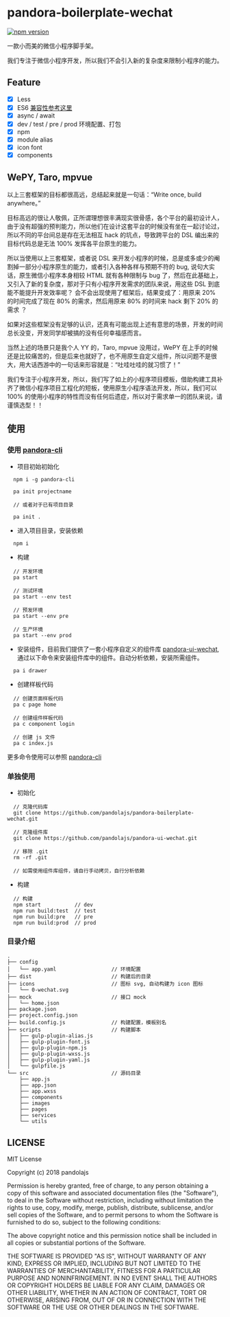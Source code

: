 # pandora-boilerplate-wechat

[![npm version](https://badge.fury.io/js/%40pandolajs%2Fpandora-boilerplate-wechat.svg)](https://badge.fury.io/js/%40pandolajs%2Fpandora-boilerplate-wechat)

一款小而美的微信小程序脚手架。

我们专注于微信小程序开发，所以我们不会引入新的复杂度来限制小程序的能力。

## Feature

- [x] Less
- [x] ES6 [兼容性参考这里](https://developers.weixin.qq.com/miniprogram/dev/devtools/details.html#%E5%AE%A2%E6%88%B7%E7%AB%AFes6-api-%E6%94%AF%E6%8C%81%E6%83%85%E5%86%B5)
- [x] async / await
- [x] dev / test / pre / prod 环境配置、打包
- [x] npm
- [x] module alias
- [x] icon font
- [x] components

## WePY, Taro, mpvue 

以上三套框架的目标都很高远，总结起来就是一句话：“Write once, build anywhere。”

目标高远的很让人敬佩，正所谓理想很丰满现实很骨感，各个平台的最初设计人，由于没有超强的预判能力，所以他们在设计这套平台的时候没有坐在一起讨论过，所以不同的平台间总是存在无法相互 hack 的坑点，导致跨平台的 DSL 编出来的目标代码总是无法 100% 发挥各平台原生的能力。

所以当使用以上三套框架，或者说 DSL 来开发小程序的时候，总是或多或少的阉割掉一部分小程序原生的能力，或者引入各种各样与预期不符的 bug, 说句大实话，原生微信小程序本身相较 HTML 就有各种限制与 bug 了，然后在此基础上，又引入了新的复杂度，那对于只有小程序开发需求的团队来说，用这些 DSL 到底能不能提升开发效率呢？ 会不会出现使用了框架后，结果变成了：用原来 20% 的时间完成了现在 80% 的需求，然后用原来 80% 的时间来 hack 剩下 20% 的需求 ？

如果对这些框架没有足够的认识，还真有可能出现上述有意思的场景，开发的时间总长没变，开发同学却被搞的没有任何幸福感而言。

当然上述的场景只是我个人 YY 的，Taro, mpvue 没用过，WePY 在上手的时候还是比较痛苦的，但是后来也就好了，也不用原生自定义组件，所以问题不是很大，用大话西游中的一句话来形容就是：“吐哇吐哇的就习惯了！”

我们专注于小程序开发，所以，我们写了如上的小程序项目模板，借助构建工具补齐了微信小程序项目工程化的短板，使用原生小程序语法开发，所以，我们可以 100% 的使用小程序的特性而没有任何后遗症，所以对于需求单一的团队来说，请谨慎选型！！

## 使用

### 使用 [pandora-cli](https://github.com/pandolajs/pandora-cli)

- 项目初始初始化

```
  npm i -g pandora-cli

  pa init projectname  

  // 或者对于已有项目目录 

  pa init .

```

- 进入项目目录，安装依赖

```
  npm i
```

- 构建

```
  // 开发环境
  pa start

  // 测试环境
  pa start --env test

  // 预发环境
  pa start --env pre

  // 生产环境
  pa start --env prod
```

- 安装组件，目前我们提供了一套小程序自定义的组件库 [pandora-ui-wechat](https://github.com/pandolajs/pandora-ui-wechat), 通过以下命令来安装组件库中的组件。自动分析依赖，安装所需组件。

```
  pa i drawer
```

- 创建样板代码

```
  // 创建页面样板代码
  pa c page home

  // 创建组件样板代码
  pa c component login

  // 创建 js 文件
  pa c index.js
```

更多命令使用可以参照 [pandora-cli](https://github.com/pandolajs/pandora-cli)

### 单独使用

- 初始化
```
  // 克隆代码库
  git clone https://github.com/pandolajs/pandora-boilerplate-wechat.git

  // 克隆组件库
  git clone https://github.com/pandolajs/pandora-ui-wechat.git

  // 移除 .git
  rm -rf .git

  // 如需使用组件库组件，请自行手动拷贝，自行分析依赖
```

- 构建

```
  // 构建
  npm start           // dev
  npm run build:test  // test
  npm run build:pre   // pre
  npm run build:prod  // prod
```

### 目录介绍

```
.
├── config
│   └── app.yaml                  // 环境配置
├── dist                          // 构建后的目录
├── icons                         // 图标 svg, 自动构建为 icon 图标
│   └── 0-wechat.svg
├── mock                          // 接口 mock 
│   └── home.json
├── package.json
├── project.config.json
├── build.config.js               // 构建配置，模板别名
├── scripts                       // 构建脚本
│   ├── gulp-plugin-alias.js
│   ├── gulp-plugin-font.js
│   ├── gulp-plugin-npm.js
│   ├── gulp-plugin-wxss.js
│   ├── gulp-plugin-yaml.js
│   └── gulpfile.js
└── src                           // 源码目录
    ├── app.js
    ├── app.json
    ├── app.wxss
    ├── components
    ├── images
    ├── pages
    ├── services
    └── utils

```

## LICENSE

MIT License

Copyright (c) 2018 pandolajs

Permission is hereby granted, free of charge, to any person obtaining a copy
of this software and associated documentation files (the "Software"), to deal
in the Software without restriction, including without limitation the rights
to use, copy, modify, merge, publish, distribute, sublicense, and/or sell
copies of the Software, and to permit persons to whom the Software is
furnished to do so, subject to the following conditions:

The above copyright notice and this permission notice shall be included in all
copies or substantial portions of the Software.

THE SOFTWARE IS PROVIDED "AS IS", WITHOUT WARRANTY OF ANY KIND, EXPRESS OR
IMPLIED, INCLUDING BUT NOT LIMITED TO THE WARRANTIES OF MERCHANTABILITY,
FITNESS FOR A PARTICULAR PURPOSE AND NONINFRINGEMENT. IN NO EVENT SHALL THE
AUTHORS OR COPYRIGHT HOLDERS BE LIABLE FOR ANY CLAIM, DAMAGES OR OTHER
LIABILITY, WHETHER IN AN ACTION OF CONTRACT, TORT OR OTHERWISE, ARISING FROM,
OUT OF OR IN CONNECTION WITH THE SOFTWARE OR THE USE OR OTHER DEALINGS IN THE
SOFTWARE.